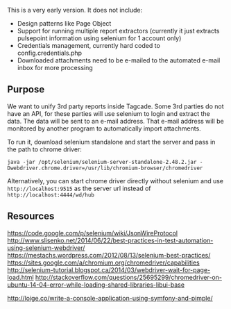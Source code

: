 This is a very early version. It does not include:

- Design patterns like Page Object
- Support for running multiple report extractors (currently it just extracts pulsepoint information using selenium for 1 account only)
- Credentials management, currently hard coded to config.credentials.php
- Downloaded attachments need to be e-mailed to the automated e-mail inbox for more processing

Purpose
-------

We want to unify 3rd party reports inside Tagcade. Some 3rd parties do not have an API, for these parties will use selenium to login and extract the data.
The data will be sent to an e-mail address. That e-mail address will be monitored by another program to automatically import attachments.

To run it, download selenium standalone and start the server and pass in the path to chrome driver:

```
java -jar /opt/selenium/selenium-server-standalone-2.48.2.jar -Dwebdriver.chrome.driver=/usr/lib/chromium-browser/chromedriver
```

Alternatively, you can start chrome driver directly without selenium and use `http://localhost:9515` as the server url instead of `http://localhost:4444/wd/hub`

Resources
---------

https://code.google.com/p/selenium/wiki/JsonWireProtocol
http://www.slisenko.net/2014/06/22/best-practices-in-test-automation-using-selenium-webdriver/
https://mestachs.wordpress.com/2012/08/13/selenium-best-practices/
https://sites.google.com/a/chromium.org/chromedriver/capabilities
http://selenium-tutorial.blogspot.ca/2014/03/webdriver-wait-for-page-load.html
http://stackoverflow.com/questions/25695299/chromedriver-on-ubuntu-14-04-error-while-loading-shared-libraries-libui-base

http://loige.co/write-a-console-application-using-symfony-and-pimple/